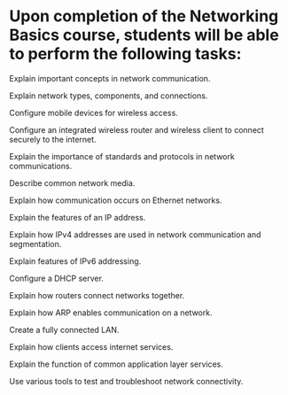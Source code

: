 # Upon completion of the Networking Basics course, students will be able to perform the following tasks:

Explain important concepts in network communication.

Explain network types, components, and connections.

Configure mobile devices for wireless access.

Configure an integrated wireless router and wireless client to connect securely to the internet.

Explain the importance of standards and protocols in network communications.

Describe common network media.

Explain how communication occurs on Ethernet networks.

Explain the features of an IP address.

Explain how IPv4 addresses are used in network communication and segmentation.

Explain features of IPv6 addressing.

Configure a DHCP server.

Explain how routers connect networks together.

Explain how ARP enables communication on a network.

Create a fully connected LAN.

Explain how clients access internet services.

Explain the function of common application layer services.

Use various tools to test and troubleshoot network connectivity.
